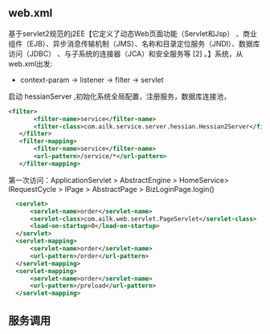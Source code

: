 ## web.xml
 基于servlet2规范的j2EE【它定义了动态Web页面功能（Servlet和Jsp）
 、商业组件（EJB）、异步消息传输机制（JMS）、名称和目录定位服务（JNDI）、数据库访问（JDBC）
 、与子系统的连接器（JCA）和安全服务等 [2]  。】系统，从web.xml出发:
 
-  context-param -> listener -> filter -> servlet

启动 hessianServer ,初始化系统全局配置，注册服务，数据库连接池，

 ```xml
<filter>
		<filter-name>service</filter-name>
		<filter-class>com.ailk.service.server.hessian.Hessian2Server</filter-class>
	</filter>
	<filter-mapping>
		<filter-name>service</filter-name>
		<url-pattern>/service/*</url-pattern>
	</filter-mapping>
```
 
 第一次访问：ApplicationServlet > AbstractEngine > HomeService>  IRequestCycle >  IPage > AbstractPage > BizLoginPage.login()
  ```xml
	<servlet>
		<servlet-name>order</servlet-name>
		<servlet-class>com.ailk.web.servlet.PageServlet</servlet-class>
		<load-on-startup>0</load-on-startup>
	</servlet>
	<servlet-mapping>
		<servlet-name>order</servlet-name>
		<url-pattern>/order</url-pattern>
	</servlet-mapping>
	<servlet-mapping>
		<servlet-name>order</servlet-name>
		<url-pattern>/preload</url-pattern>
	</servlet-mapping>
 ```

## 服务调用
